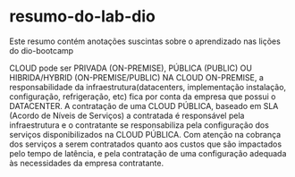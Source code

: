 # resumo-do-lab-dio
Este resumo contém anotações suscintas sobre o aprendizado nas lições do dio-bootcamp

CLOUD pode ser PRIVADA (ON-PREMISE), PÚBLICA (PUBLIC) OU HIBRIDA/HYBRID (ON-PREMISE/PUBLIC)
NA CLOUD ON-PREMISE, a responsabilidade da infraestrutura(datacenters, implementação
instalação, configuração, refrigeração, etc) fica por conta da empresa que possui o
DATACENTER.
A contratação de uma CLOUD PÚBLICA, baseado em SLA (Acordo de Níveis de Serviços) a
contratada é responsável pela infraestrutura e o contratante se responsabiliza pela
configuração dos serviços disponibilizados na CLOUD PÚBLICA. Com atenção na cobrança
dos serviços a serem contratados quanto aos custos que são impactados pelo tempo de
latência, e pela contratação de uma configuração adequada às necessidades da empresa
contratante.
